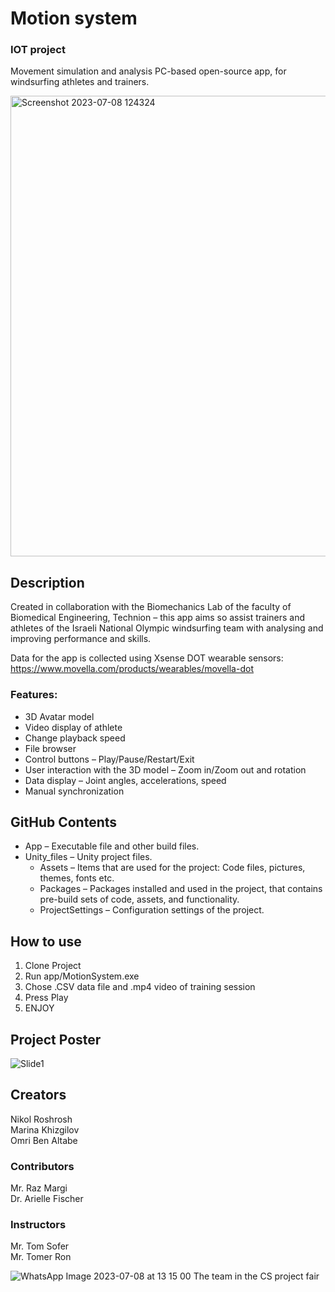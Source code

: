# Motion system
### IOT project
Movement simulation and analysis PC-based open-source app, for windsurfing athletes and trainers.  
 
<img width="737" alt="Screenshot 2023-07-08 124324" src="https://github.com/nikolro/Motion-System-IOT/assets/57406005/039dbf20-275b-453d-81fe-58688533d629">

## Description
Created in collaboration with the Biomechanics Lab of the faculty of Biomedical Engineering, Technion – this app aims so assist trainers and athletes of the Israeli National Olympic windsurfing team with analysing and improving performance and skills.  

Data for the app is collected using Xsense DOT wearable sensors:  
https://www.movella.com/products/wearables/movella-dot

### Features:
* 3D Avatar model
* Video display of athlete
* Change playback speed
* File browser
* Control buttons – Play/Pause/Restart/Exit
* User interaction with the 3D model – Zoom in/Zoom out and rotation
* Data display – Joint angles, accelerations, speed
* Manual synchronization

## GitHub Contents
* App – Executable file and other build files.
* Unity_files – Unity project files.
  * Assets – Items that are used for the project: Code files, pictures, themes, fonts etc.
  * Packages – Packages installed and used in the project, that contains pre-build sets of code, assets, and functionality.
  * ProjectSettings – Configuration settings of the project.

## How to use
1. Clone Project
2. Run app/MotionSystem.exe
3. Chose .CSV data file and .mp4 video of training session
4. Press Play
5. ENJOY

## Project Poster
![Slide1](https://github.com/nikolro/Motion-System-IOT/assets/57406005/2afc003c-e78b-45bd-9c14-47dd17624e09)


## Creators
Nikol Roshrosh  
Marina Khizgilov  
Omri Ben Altabe  

### Contributors
Mr. Raz Margi  
Dr. Arielle Fischer  

### Instructors 
Mr. Tom Sofer  
Mr. Tomer Ron  


![WhatsApp Image 2023-07-08 at 13 15 00](https://github.com/nikolro/Motion-System-IOT/assets/57406005/edf5b82a-a7b9-4d7e-a1ca-fbd9d801a42c)
The team in the CS project fair
